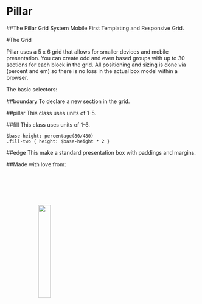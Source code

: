 Pillar 
======
##The Pillar Grid System
Mobile First Templating and Responsive Grid.

#The Grid

Pillar uses a 5 x 6 grid that allows for smaller devices and mobile presentation. You can create odd and even based groups with up to 30 sections for each block in the grid.  All positioning and sizing is done via (percent and em) so there is no loss in the actual box model within a browser.

The basic selectors:

##boundary 
To declare a new section in the grid.

##pillar
This class uses units of 1-5.

##fill
This class uses units of 1-6.
    
    $base-height: percentage(80/480) 
    .fill-two { height: $base-height * 2 }

##edge
This make a standard presentation box with paddings and margins.

##Made with love from:

<img src="http://sass-lang.com/assets/img/logos/logo-235e394c.png" style="width:25%;margin:5em;padding:1em;">
